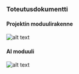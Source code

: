 ### Toteutusdokumentti

#### Projektin moduulirakenne
![alt text][moduulit]

#### AI moduuli
![alt text][ai]

[moduulit]: https://github.com/xvixvi/kiilto/raw/TLproduction/dokumentaatio/tiralabra/kuvat/kiilto_moduulit.png "projektin rakenne moduulitasolla"

[ai]: https://github.com/xvixvi/kiilto/raw/TLproduction/tiralabra/kuvat/AI-module.png "AI -moduulin rakenne"

